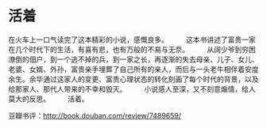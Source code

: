 # 活着

在火车上一口气读完了这本精彩的小说，感慨良多。 
　　 
这本书讲述了富贵一家在几个时代下的生活，有喜有悲，也有万般的不易与无奈。 
　　 
从阔少爷到穷困潦倒的佃户，到一个逃不掉的兵，到一家之长，再逐渐的失去母亲、儿子、女儿、老婆、女婿、外孙，富贵亲手埋葬了自己所有的亲人，而后与一头老牛相伴着安度余生。余华通过这家人的变更、富贵心理状态的转化刻画了每个时代的背景，以及给那家人、那代人带来的不幸和毁灭。 
　　 
小说感人至深，又不刻意煽情，给人莫大的反思。 
　　 
活着。

豆瓣书评：<http://book.douban.com/review/7489659/>

